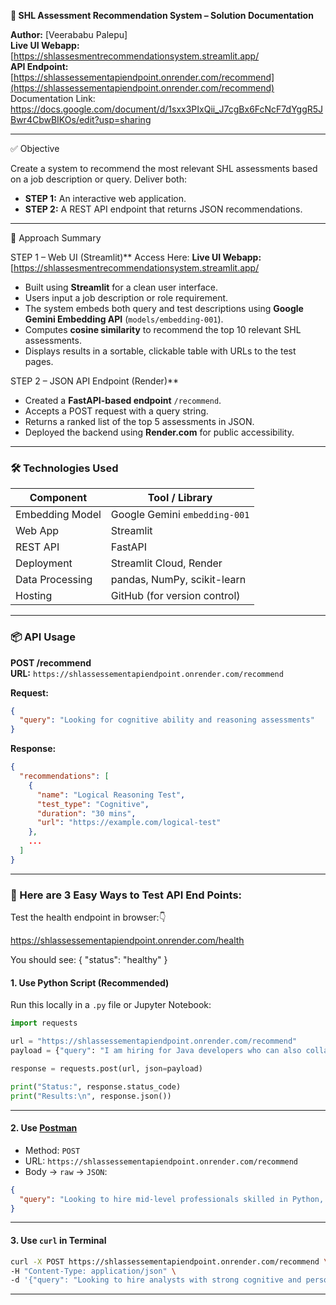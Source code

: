 **📄 SHL Assessment Recommendation System – Solution Documentation**

**Author:** [Veerababu Palepu]  
**Live UI Webapp:** [https://shlassesmentrecommendationsystem.streamlit.app/      
**API Endpoint:** [https://shlassessementapiendpoint.onrender.com/recommend](https://shlassessementapiendpoint.onrender.com/recommend)  
Documentation Link: https://docs.google.com/document/d/1sxx3PIxQii_J7cgBx6FcNcF7dYggR5JBwr4CbwBIKOs/edit?usp=sharing

---

 ✅ Objective

Create a system to recommend the most relevant SHL assessments based on a job description or query. Deliver both:
- **STEP 1:** An interactive web application.
- **STEP 2:** A REST API endpoint that returns JSON recommendations.

---

🧠 Approach Summary

STEP 1 – Web UI (Streamlit)**
  Access Here: **Live UI Webapp:** [https://shlassesmentrecommendationsystem.streamlit.app/  
- Built using **Streamlit** for a clean user interface.
- Users input a job description or role requirement.
- The system embeds both query and test descriptions using **Google Gemini Embedding API** (`models/embedding-001`).
- Computes **cosine similarity** to recommend the top 10 relevant SHL assessments.
- Displays results in a sortable, clickable table with URLs to the test pages.

STEP 2 – JSON API Endpoint (Render)**

- Created a **FastAPI-based endpoint** `/recommend`.
- Accepts a POST request with a query string.
- Returns a ranked list of the top 5 assessments in JSON.
- Deployed the backend using **Render.com** for public accessibility.

---

### 🛠️ Technologies Used

| Component         | Tool / Library                    |
|------------------|-----------------------------------|
| Embedding Model  | Google Gemini `embedding-001`     |
| Web App          | Streamlit                         |
| REST API         | FastAPI                           |
| Deployment       | Streamlit Cloud, Render           |
| Data Processing  | pandas, NumPy, scikit-learn       |
| Hosting          | GitHub (for version control)      |

---

### 📦 API Usage

**POST /recommend**  
**URL:** `https://shlassessementapiendpoint.onrender.com/recommend`

**Request:**
```json
{
  "query": "Looking for cognitive ability and reasoning assessments"
}
```

**Response:**
```json
{
  "recommendations": [
    {
      "name": "Logical Reasoning Test",
      "test_type": "Cognitive",
      "duration": "30 mins",
      "url": "https://example.com/logical-test"
    },
    ...
  ]
}
```



---

### 🔧 Here are 3 Easy Ways to Test API End Points:
Test the health endpoint in browser:👇

https://shlassessementapiendpoint.onrender.com/health

You should see:
{
  "status": "healthy"
}


#### **1. Use Python Script (Recommended)**
Run this locally in a `.py` file or Jupyter Notebook:
```python
import requests

url = "https://shlassessementapiendpoint.onrender.com/recommend"
payload = {"query": "I am hiring for Java developers who can also collaborate effectively with my business teams. Looking for an assessment(s) that can be completed in 40 minutes."}

response = requests.post(url, json=payload)

print("Status:", response.status_code)
print("Results:\n", response.json())
```

---

#### **2. Use [Postman](https://www.postman.com/)**
- Method: `POST`
- URL: `https://shlassessementapiendpoint.onrender.com/recommend`
- Body → `raw` → `JSON`:
```json
{
  "query": "Looking to hire mid-level professionals skilled in Python, SQL, and JavaScript."
}
```

---

#### **3. Use `curl` in Terminal**
```bash
curl -X POST https://shlassessementapiendpoint.onrender.com/recommend \
-H "Content-Type: application/json" \
-d '{"query": "Looking to hire analysts with strong cognitive and personality skills."}'
```

---


